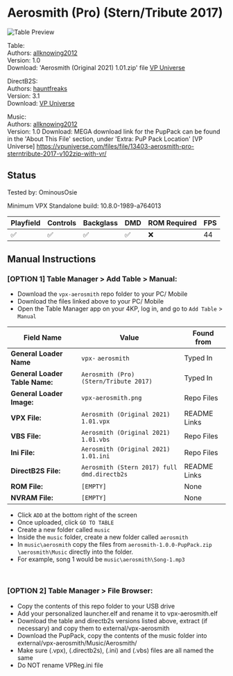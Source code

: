# Aerosmith (Pro) (Stern/Tribute 2017) 

![Table Preview](../../images/vpx-aerosmith-preview.jpg)

Table:  
Authors: [allknowing2012](https://vpuniverse.com/profile/5615-allknowing2012/)  
Version: 1.0  
Download: 'Aerosmith (Original 2021) 1.01.zip' file [VP Universe](https://vpuniverse.com/files/file/13403-aerosmith-pro-sterntribute-2017-v102zip-with-vr/) 

DirectB2S:  
Authors: [hauntfreaks](https://vpuniverse.com/profile/5216-hauntfreaks/)  
Version: 3.1  
Download: [VP Universe](https://vpuniverse.com/files/file/13413-aerosmith-stern-2017flex-b2s-with-full-dmd/)

Music:  
Authors: [allknowing2012](https://vpuniverse.com/profile/5615-allknowing2012/)  
Version: 1.0 
Download: MEGA download link for the PupPack can be found in the 'About This File' section, under 'Extra: PuP Pack Location'
[VP Universe] https://vpuniverse.com/files/file/13403-aerosmith-pro-sterntribute-2017-v102zip-with-vr/

## Status 

Tested by: OminousOsie

Minimum VPX Standalone build: 10.8.0-1989-a764013

| Playfield | Controls | Backglass | DMD | ROM Required | FPS | 
|-----------|----------|-----------|-----|--------------|-----|
| :white_check_mark: | :white_check_mark: | :white_check_mark: | :white_check_mark: | :x: | 44 |



## Manual Instructions

### [OPTION 1] Table Manager > Add Table > Manual:
- Download the `vpx-aerosmith` repo folder to your PC/ Mobile
- Download the files linked above to your PC/ Mobile
- Open the Table Manager app on your 4KP, log in, and go to `Add Table` > `Manual`

| Field Name | Value | Found from 
|-----------|----------|-----------|
| **General Loader Name** | `vpx-` `aerosmith` | Typed In 
| **General Loader Table Name:** | `Aerosmith (Pro) (Stern/Tribute 2017)` | Typed In
| **General Loader Image:** | `vpx-aerosmith.png` | Repo Files 
| **VPX File:** | `Aerosmith (Original 2021) 1.01.vpx` | README Links 
| **VBS File:** | `Aerosmith (Original 2021) 1.01.vbs` | Repo Files 
| **Ini File:** | `Aerosmith (Original 2021) 1.01.ini` | Repo Files 
| **DirectB2S File:** | `Aerosmith (Stern 2017) full dmd.directb2s` | README Links 
| **ROM File:** | `[EMPTY]` | None  
| **NVRAM File:** | `[EMPTY]` | None 

- Click `ADD` at the bottom right of the screen
- Once uploaded, click `GO TO TABLE`
- Create a new folder called `music`
- Inside the `music` folder, create a new folder called `aerosmith`
- In `music\aerosmith` copy the files from `aerosmith-1.0.0-PupPack.zip` `\aerosmith\Music` directly into the folder.
- For example, song 1 would be `music\aerosmith\Song-1.mp3`

<br>

### [OPTION 2] Table Manager > File Browser:

- Copy the contents of this repo folder to your USB drive
- Add your personalized launcher.elf and rename it to vpx-aerosmith.elf
- Download the table and directb2s versions listed above, extract (if necessary) and copy them to external/vpx-aerosmith
- Download the PupPack, copy the contents of the music folder into external/vpx-aerosmith/Music/Aerosmith/
- Make sure (.vpx), (.directb2s), (.ini) and (.vbs) files are all named the same
- Do NOT rename VPReg.ini file
